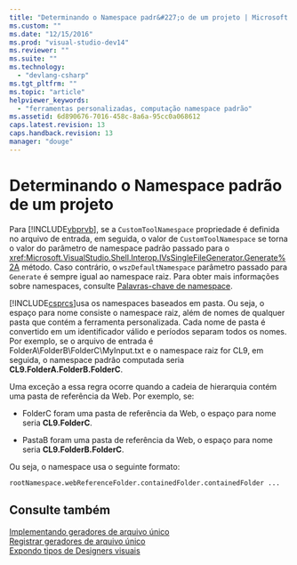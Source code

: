 ```yaml
---
title: "Determinando o Namespace padr&#227;o de um projeto | Microsoft Docs"
ms.custom: ""
ms.date: "12/15/2016"
ms.prod: "visual-studio-dev14"
ms.reviewer: ""
ms.suite: ""
ms.technology: 
  - "devlang-csharp"
ms.tgt_pltfrm: ""
ms.topic: "article"
helpviewer_keywords: 
  - "ferramentas personalizadas, computação namespace padrão"
ms.assetid: 6d890676-7016-458c-8a6a-95cc0a068612
caps.latest.revision: 13
caps.handback.revision: 13
manager: "douge"
---
```

# Determinando o Namespace padr&#227;o de um projeto
Para [!INCLUDE[vbprvb](../code-quality/includes/vbprvb_md.md)], se a `CustomToolNamespace` propriedade é definida no arquivo de entrada, em seguida, o valor de `CustomToolNamespace` se torna o valor do parâmetro de namespace padrão passado para o <xref:Microsoft.VisualStudio.Shell.Interop.IVsSingleFileGenerator.Generate%2A> método.  Caso contrário, o `wszDefaultNamespace` parâmetro passado para `Generate` é sempre igual ao namespace raiz.  Para obter mais informações sobre namespaces, consulte [Palavras\-chave de namespace](/dotnet/csharp/language-reference/keywords/namespace-keywords).  
  
 [!INCLUDE[csprcs](../data-tools/includes/csprcs_md.md)]usa os namespaces baseados em pasta.  Ou seja, o espaço para nome consiste o namespace raiz, além de nomes de qualquer pasta que contém a ferramenta personalizada.  Cada nome de pasta é convertido em um identificador válido e períodos separam todos os nomes.  Por exemplo, se o arquivo de entrada é FolderA\\FolderB\\FolderC\\MyInput.txt e o namespace raiz for CL9, em seguida, o namespace padrão computada seria **CL9.FolderA.FolderB.FolderC**.  
  
 Uma exceção a essa regra ocorre quando a cadeia de hierarquia contém uma pasta de referência da Web.  Por exemplo, se:  
  
-   FolderC foram uma pasta de referência da Web, o espaço para nome seria **CL9.FolderC**.  
  
-   PastaB foram uma pasta de referência da Web, o espaço para nome seria **CL9.FolderB.FolderC**.  
  
 Ou seja, o namespace usa o seguinte formato:  
  
```  
rootNamespace.webReferenceFolder.containedFolder.containedFolder ...  
```  
  
## Consulte também  
 [Implementando geradores de arquivo único](../extensibility/internals/implementing-single-file-generators.md)   
 [Registrar geradores de arquivo único](../extensibility/internals/registering-single-file-generators.md)   
 [Expondo tipos de Designers visuais](../extensibility/internals/exposing-types-to-visual-designers.md)
